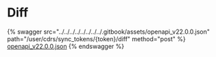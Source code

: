 # Diff

{% swagger src="../../../../../../../../.gitbook/assets/openapi_v22.0.0.json" path="/user/cdrs/sync_tokens/{token}/diff" method="post" %}
[openapi_v22.0.0.json](../../../../../../../../.gitbook/assets/openapi_v22.0.0.json)
{% endswagger %}
